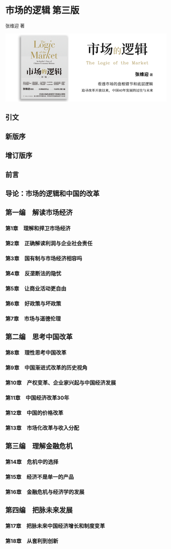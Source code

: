 # 市场的逻辑 第三版

张维迎 著

![封面](contents/wx-cover.png)

## 引文

## 新版序

## 增订版序

## 前言

## 导论：市场的逻辑和中国的改革

## 第一编　解读市场经济

### 第1章　理解和捍卫市场经济

### 第2章　正确解读利润与企业社会责任

### 第3章　国有制与市场经济相容吗

### 第4章　反垄断法的隐忧

### 第5章　让商业活动更自由

### 第6章　好政策与坏政策

### 第7章　市场与道德伦理

## 第二编　思考中国改革

### 第8章　理性思考中国改革

### 第9章　中国渐进式改革的历史视角

### 第10章　产权变革、企业家兴起与中国经济发展

### 第11章　中国经济改革30年

### 第12章　中国的价格改革

### 第13章　市场化改革与收入分配

## 第三编　理解金融危机

### 第14章　危机中的选择

### 第15章　经济不是单一的产品

### 第16章　金融危机与经济学的发展

## 第四编　把脉未来发展

### 第17章　把脉未来中国经济增长和制度变革

### 第18章　从套利到创新
